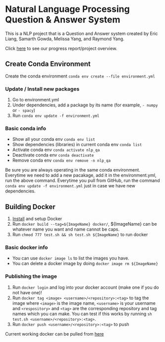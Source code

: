 # Natural Language Processing Question & Answer System

This is a NLP project that is a Question and Answer system created by Eric Liang, Samarth Gowda, Melissa Yang, and Raymond Yang.

Click [here](https://youtu.be/kg2jUaCN7gA) to see our progress report/project overview.

## Create Conda Environment ##

Create the conda environment `conda env create --file environment.yml`

### Update / Install new packages

1. Go to environment.yml
2. Under dependencies, add a package by its name (for example, `- numpy` or `- spacy`)
3. Run `conda env update -f environment.yml`

### Basic conda info
- Show all your conda env `conda env list`
- Show dependencies (libraries) in current conda env `conda list`
- Activate conda env `conda activate nlp_qa`
- Deactivate conda env `conda deactivate`
- Remove conda env `conda env remove -n nlp_qa`

Be sure you are always operating in the same conda environment.
Everytime we need to add a new pacakage, add it in the environment.yml, run the above command. 
Everytime you pull from GitHub, run the command `conda env update -f environment.yml` just in case we have new dependencies.

## Building Docker ## 

1. [Install](https://docs.docker.com/install/) and setup Docker
2. Run `docker build --tag=${ImageName} docker/`, ${ImageName} can be whatever name you want and name cannot be caps.
3. Run `chmod 777 test.sh && sh test.sh ${ImageName}` to run docker

### Basic docker info
- You can use `docker image ls` to list the images you have.
- You can delete a docker image by doing `docker image rm ${ImageName}`

### Publishing the image

1. Run `docker login` and log into your docker account (make one if you do not have one)!
2. Run `docker tag <image> <username>/<repository>:<tag>` to tag the image where `<image>` is the image name, `<username>` is your username and `<respository>` and `<tag>` are the corresponding repository and tag names which you can make. You can test if this works by running `sh test.sh <username>/<repository>:<tag>`.
3. Run `docker push <username>/<repository>:<tag>` to push
  
Current working docker can be pulled from [here](https://hub.docker.com/u/liangeric321)
